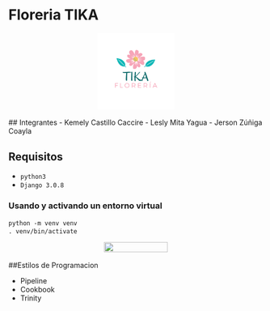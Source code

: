 # Floreria TIKA
<p align="center">
  <img width="30%" height="30%" src="imagen/TIKA.png">
</p>
## Integrantes
- Kemely Castillo Caccire
- Lesly Mita Yagua
- Jerson Zúñiga Coayla

## Requisitos
- `python3`
- `Django 3.0.8`

### Usando y activando un entorno virtual
```
python -m venv venv
. venv/bin/activate

```
<p align="center">
  <img width="50%" height="50%" src="imagen/tik.gif">
</p>

##Estilos de Programacion
- Pipeline
- Cookbook
- Trinity

